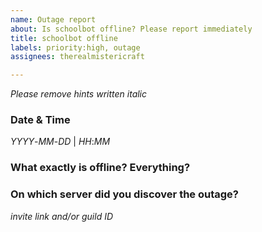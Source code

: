 ```yaml
---
name: Outage report
about: Is schoolbot offline? Please report immediately
title: schoolbot offline
labels: priority:high, outage
assignees: therealmistericraft

---
```


*Please remove hints written italic*

### Date & Time 
*YYYY*-*MM*-*DD* | *HH*:*MM*

### What exactly is offline? Everything?


### On which server did you discover the outage?
*invite link and/or guild ID*

